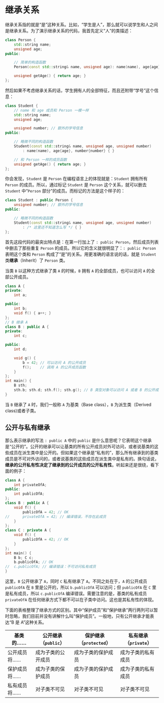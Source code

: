 # 继承关系

继承关系指的就是“是”这种关系。比如，“学生是人”，那么就可以说学生和人之间是继承关系。为了演示继承关系的代码，我首先定义“人”的类描述：
```cpp
class Person {
    std::string name;
    unsigned age;
public:

    // 简单的构造函数
    Person(const std::string& name, unsigned age): name(name), age{age} { }

    unsigned getAge() { return age; }
};
```
然后如果不考虑继承关系的话，学生拥有人的全部特征，而且还附带“学号”这个信息：
```cpp
class Student {
    // name 和 age 成员和 Person 一模一样
    std::string name;
    unsigned age;

    unsigned number; // 额外的学号信息
public:

    // 略微不同的构造函数
    Student(const std::string& name, unsigned age, unsigned number)
        : name(name), age{age}, number{number} { }

    // 和 Person 一样的成员函数
    unsigned getAge() { return age; }
};
```

你会发现，`Student` 是 `Person` 在编程语言上的体现就是：`Student` 拥有所有 `Person` 的成员。所以，通过标记 `Student` 是 `Person` 这个关系，就可以删去 `Student` 中“`Person` 部分”的成员。而标记的方法是这个样子的：
```cpp
class Student : public Person {
    unsigned number; // 额外的学号信息
public:

    // 略微不同的构造函数
    Student(const std::string& name, unsigned age, unsigned number)
        : /* 这里还不知道怎么写 */ { }
};
```

首先这段代码的最突出特点是：在第一行加上了 `: public Person`，然后成员列表中删去了那些重复 `Person` 的成员。所以它的含义就很明显了：`: public Person` 表明这个类和 `Person` 构成了“是”的关系。用更准确的语言说的话，就是 `Student` 类**继承**（Inherit）了 `Person` 类。

当类 `B` 以这种方式继承了类 `A` 的时候，`B` 拥有 `A` 的全部成员，也可以访问 `A` 的全部公开成员。
```cpp
class A {
private:
    int a;

public:
    int b;
    void f() { a++; }
};
// B 继承 A
class B : public A {
private:
    int c;

public:
    int d;

    void g() {
        b = 42; // 可以访问 A 的公开成员 
        f();    // 调用 A 的公开成员函数
    }
};
int main() {
    B sth;
    sth.b; sth.d; sth.f(); sth.g(); // B 类型对象可以访问 A 或者 B 的公开成员
}
```

当 `B` 继承了 `A` 时，我们一般称 `A` 为基类（Base class），`B` 为派生类（Derived class)或者子类。

## 公开与私有继承

那么表示继承的写法 `: public A` 中的 `public` 是什么意思呢？它表明这个继承是“公开的”。公开的继承可以让基类的所有公开成员对外可访问，或者说基类的这些成员在派生类中是公开的。但如果这个继承是“私有的”，那么所有继承到的基类成员是不可对外访问的，或者说基类的这些成员在派生类中是私有的。换句话说，**继承的公开私有性决定了继承到的公开成员的公开私有性**。听起来还是很绕，看下面的例子：
```cpp
class A {
    int privateOfA;
public:
    int publicOfA;
};
class B : public A {
    void f() {
        publicOfA = 42; // OK
//      privateOfA = 42; // 编译错误，不存在此成员
    }
};
class C : private A {
    void f() {
        publicOfA = 42; // OK
    }
};
int main() {
    B b; C c;
    b.publicOfA; // OK
//  c.publicOfA; // 编译错误：不可访问私有成员
}
```

这里，`B` 公开继承了 `A`，同时 `C` 私有继承了 `A`。不同之处在于，`A` 的公开成员 `publicOfA` 在 `B` 里是公开的，所以 `b.publicOfA` 可以访问；但 `publicOfA` 在 `C` 里是私有成员，所以 `c.publicOfA` 编译错误。需要注意的是，基类的私有成员 `privateOfA` 在任何继承方式下都不可以在子类中访问。这也是其私有性的体现。

下面的表格整理了继承方式的区别。其中“保护成员”和“保护继承”两行两列可以暂时忽略，我们目前并没有讲解什么叫“保护成员”。一般地，只有公开继承才能表达“B 是 A”这种关系。

| 基类的……     | 公开继承（`public`） | 保护继承（`protected`） | 私有继承（`private`） |
| ------------ | -------------------- | ----------------------- | --------------------- |
| 公开成员将…… | 成为子类的公开成员   | 成为子类的保护成员      | 成为子类的私有成员    |
| 保护成员将…… | 成为子类的保护成员   | 成为子类的保护成员      | 成为子类的私有成员    |
| 私有成员将…… | 对子类不可见         | 对子类不可见            | 对子类不可见          |

